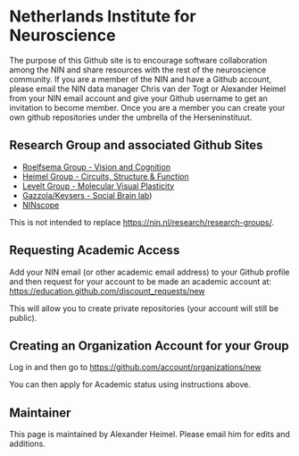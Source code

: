 Netherlands Institute for Neuroscience
======================================

The purpose of this Github site is to encourage software collaboration among the NIN and share resources with the rest of the neuroscience community.
If you are a member of the NIN and have a Github account, please email the NIN data manager Chris van der Togt or Alexander Heimel from your NIN email account and give your Github username to get an invitation to become member. Once you are a member you can create your own github repositories under the umbrella of the Herseninstituut.

Research Group and associated Github Sites
---------------

* [Roelfsema Group - Vision and Cognition](https://github.com/VisionandCognition)
* [Heimel Group - Circuits, Structure & Function](https://github.com/heimel)
* [Levelt Group - Molecular Visual Plasticity](https://github.com/leveltlab)
* [Gazzola/Keysers - Social Brain lab](https://github.com/Herseninstituut/SBL_NIN))
* [NINscope](https://github.com/ninscope)

This is not intended to replace https://nin.nl/research/research-groups/. 

Requesting Academic Access
--------------------------

Add your NIN email (or other academic email address) to your Github profile and then request for your account to be made an academic account at:
https://education.github.com/discount_requests/new

This will allow you to create private repositories (your account will still be public).

Creating an Organization Account for your Group
-----------------------------------------------
Log in and then go to https://github.com/account/organizations/new

You can then apply for Academic status using instructions above.


Maintainer
----------
This page is maintained by Alexander Heimel. Please email him for edits and additions.
